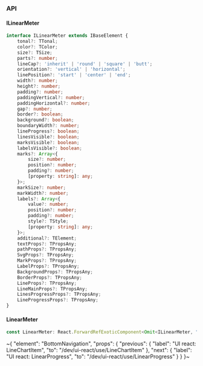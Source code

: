 

### API

#### ILinearMeter

```ts
interface ILinearMeter extends IBaseElement {
    tonal?: TTonal;
    color?: TColor;
    size?: TSize;
    parts?: number;
    lineCap?: 'inherit' | 'round' | 'square' | 'butt';
    orientation?: 'vertical' | 'horizontal';
    linePosition?: 'start' | 'center' | 'end';
    width?: number;
    height?: number;
    padding?: number;
    paddingVertical?: number;
    paddingHorizontal?: number;
    gap?: number;
    border?: boolean;
    background?: boolean;
    boundaryWidth?: number;
    lineProgress?: boolean;
    linesVisible?: boolean;
    marksVisible?: boolean;
    labelsVisible?: boolean;
    marks?: Array<{
        size?: number;
        position?: number;
        padding?: number;
        [property: string]: any;
    }>;
    markSize?: number;
    markWidth?: number;
    labels?: Array<{
        value?: number;
        position?: number;
        padding?: number;
        style?: TStyle;
        [property: string]: any;
    }>;
    additional?: TElement;
    textProps?: TPropsAny;
    pathProps?: TPropsAny;
    SvgProps?: TPropsAny;
    MarkProps?: TPropsAny;
    LabelProps?: TPropsAny;
    BackgroundProps?: TPropsAny;
    BorderProps?: TPropsAny;
    LineProps?: TPropsAny;
    LineMainProps?: TPropsAny;
    LinesProgressProps?: TPropsAny;
    LineProgressProps?: TPropsAny;
}
```

#### LinearMeter

```ts
const LinearMeter: React.ForwardRefExoticComponent<Omit<ILinearMeter, "ref"> & React.RefAttributes<unknown>>;
```


~{
  "element": "BottomNavigation",
  "props": {
    "previous": {
      "label": "UI react: LineChartItem",
      "to": "/dev/ui-react/use/LineChartItem"
    },
    "next": {
      "label": "UI react: LinearProgress",
      "to": "/dev/ui-react/use/LinearProgress"
    }
  }
}~
